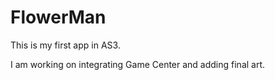 FlowerMan
=========
This is my first app in AS3.

I am working on integrating Game Center and adding final art.
